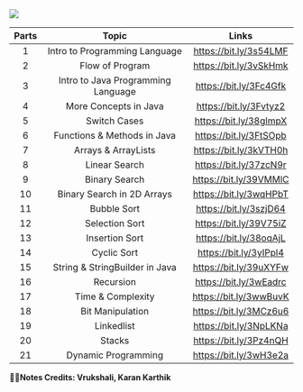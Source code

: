 <img src="https://github.com/bhavesh1129/All-In-One-Interview-Preparation/blob/main/DSA/Java/Handwritten%20Notes/Banner.gif">

| Parts | Topic | Links |
| :---: | :---: | :-: |
| 1 | Intro to Programming Language | https://bit.ly/3s54LMF |
| 2 | Flow of Program | https://bit.ly/3vSkHmk |
| 3 | Intro to Java Programming Language | https://bit.ly/3Fc4Gfk |
| 4 | More Concepts in Java | https://bit.ly/3Fvtyz2 |
| 5 |Switch Cases | https://bit.ly/38glmpX |
| 6 | Functions & Methods in Java | https://bit.ly/3FtSOpb |
| 7 | Arrays & ArrayLists | https://bit.ly/3kVTH0h |
| 8 | Linear Search | https://bit.ly/37zcN9r |
| 9 | Binary Search | https://bit.ly/39VMMlC |
| 10 | Binary Search in 2D Arrays | https://bit.ly/3wqHPbT |
| 11 | Bubble Sort | https://bit.ly/3szjD64 |
| 12 | Selection Sort | https://bit.ly/39V75iZ |
| 13 | Insertion Sort | https://bit.ly/38oqAjL |
| 14 | Cyclic Sort | https://bit.ly/3yIPpl4 |
| 15 | String & StringBuilder in Java | https://bit.ly/39uXYFw |
| 16 | Recursion | https://bit.ly/3wEadrc |
| 17 | Time & Complexity | https://bit.ly/3wwBuvK |
| 18 | Bit Manipulation | https://bit.ly/3MCz6u6 |
| 19 | Linkedlist | https://bit.ly/3NpLKNa |
| 20 | Stacks | https://bit.ly/3Pz4nQH |
| 21 | Dynamic Programming | https://bit.ly/3wH3e2a |

**🧑‍💻Notes Credits: Vrukshali, Karan Karthik**
